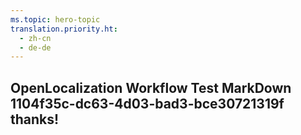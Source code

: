 ```yaml
---
ms.topic: hero-topic
translation.priority.ht: 
  - zh-cn
  - de-de
---
```

## OpenLocalization Workflow Test MarkDown 1104f35c-dc63-4d03-bad3-bce30721319f thanks!
